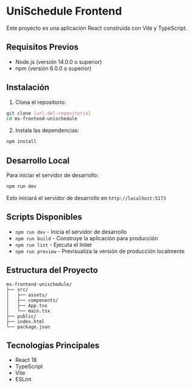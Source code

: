 # UniSchedule Frontend

Este proyecto es una aplicación React construida con Vite y TypeScript.

## Requisitos Previos

- Node.js (versión 14.0.0 o superior)
- npm (versión 6.0.0 o superior)

## Instalación

1. Clona el repositorio:
```bash
git clone [url-del-repositorio]
cd ms-frontend-unischedule
```

2. Instala las dependencias:
```bash
npm install
```

## Desarrollo Local

Para iniciar el servidor de desarrollo:

```bash
npm run dev
```

Esto iniciará el servidor de desarrollo en `http://localhost:5173`

## Scripts Disponibles

- `npm run dev` - Inicia el servidor de desarrollo
- `npm run build` - Construye la aplicación para producción
- `npm run lint` - Ejecuta el linter
- `npm run preview` - Previsualiza la versión de producción localmente

## Estructura del Proyecto

```
ms-frontend-unischedule/
├── src/
│   ├── assets/
│   ├── components/
│   ├── App.tsx
│   └── main.tsx
├── public/
├── index.html
└── package.json
```

## Tecnologías Principales

- React 18
- TypeScript
- Vite
- ESLint
